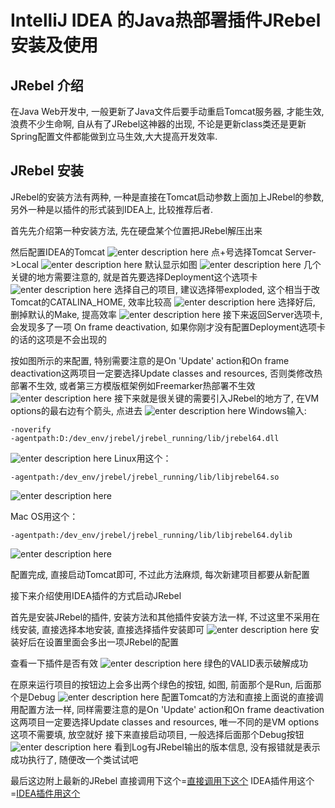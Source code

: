 # IntelliJ IDEA 的Java热部署插件JRebel安装及使用

## JRebel 介绍
在Java Web开发中, 一般更新了Java文件后要手动重启Tomcat服务器, 才能生效, 浪费不少生命啊, 自从有了JRebel这神器的出现, 不论是更新class类还是更新Spring配置文件都能做到立马生效,大大提高开发效率.

## JRebel 安装
JRebel的安装方法有两种, 一种是直接在Tomcat启动参数上面加上JRebel的参数, 另外一种是以插件的形式装到IDEA上, 比较推荐后者.

首先先介绍第一种安装方法, 先在硬盘某个位置把JRebel解压出来

然后配置IDEA的Tomcat
![enter description here][1]
点+号选择Tomcat Server->Local
![enter description here][2]
默认显示如图
![enter description here][3]
几个关键的地方需要注意的, 就是首先要选择Deployment这个选项卡
![enter description here][4]
选择自己的项目, 建议选择带exploded, 这个相当于改Tomcat的CATALINA_HOME, 效率比较高
![enter description here][5]
选择好后, 删掉默认的Make, 提高效率
![enter description here][6]
接下来返回Server选项卡, 会发现多了一项 On frame deactivation, 如果你刚才没有配置Deployment选项卡的话的这项是不会出现的


按如图所示的来配置, 特别需要注意的是On 'Update' action和On frame deactivation这两项目一定要选择Update classes and resources, 否则类修改热部署不生效, 或者第三方模版框架例如Freemarker热部署不生效
![enter description here][7]
接下来就是很关键的需要引入JRebel的地方了, 在VM options的最右边有个箭头, 点进去
![enter description here][8]
Windows输入:

    -noverify
    -agentpath:D:/dev_env/jrebel/jrebel_running/lib/jrebel64.dll

![enter description here][9]
Linux用这个：

    -agentpath:/dev_env/jrebel/jrebel_running/lib/libjrebel64.so

![enter description here][10]

Mac OS用这个：

    -agentpath:/dev_env/jrebel/jrebel_running/lib/libjrebel64.dylib
![enter description here][11]

配置完成, 直接启动Tomcat即可, 不过此方法麻烦, 每次新建项目都要从新配置


接下来介绍使用IDEA插件的方式启动JRebel


首先是安装JRebel的插件, 安装方法和其他插件安装方法一样, 不过这里不采用在线安装, 直接选择本地安装, 直接选择插件安装即可
![enter description here][12]
安装好后在设置里面会多出一项JRebel的配置


查看一下插件是否有效
![enter description here][13]
绿色的VALID表示破解成功


在原来运行项目的按钮边上会多出两个绿色的按钮, 如图, 前面那个是Run, 后面那个是Debug
![enter description here][14]
配置Tomcat的方法和直接上面说的直接调用配置方法一样, 同样需要注意的是On 'Update' action和On frame deactivation这两项目一定要选择Update classes and resources, 唯一不同的是VM options这项不需要填, 放空就好
接下来直接启动项目, 一般选择后面那个Debug按钮
![enter description here][15]
看到Log有JRebel输出的版本信息, 没有报错就是表示成功执行了, 随便改一个类试试吧

最后这边附上最新的JRebel
直接调用下这个=[直接调用下这个][16]
IDEA插件用这个=[IDEA插件用这个][17]


  [1]: ./images/xxviii-jrebel-setup-1.jpg "xxviii-jrebel-setup-1.jpg"
  [2]: ./images/xxviii-jrebel-setup-2.jpg "xxviii-jrebel-setup-2.jpg"
  [3]: ./images/xxviii-jrebel-setup-3.jpg "xxviii-jrebel-setup-3.jpg"
  [4]: ./images/xxviii-jrebel-setup-4.jpg "xxviii-jrebel-setup-4.jpg"
  [5]: ./images/xxviii-jrebel-setup-5.jpg "xxviii-jrebel-setup-5.jpg"
  [6]: ./images/xxviii-jrebel-setup-6.jpg "xxviii-jrebel-setup-6.jpg"
  [7]: ./images/xxviii-jrebel-setup-7.jpg "xxviii-jrebel-setup-7.jpg"
  [8]: ./images/xxviii-jrebel-setup-8.jpg "xxviii-jrebel-setup-8.jpg"
  [9]: ./images/xxviii-jrebel-setup-9.jpg "xxviii-jrebel-setup-9.jpg"
  [10]: ./images/xxviii-jrebel-setup-10.jpg "xxviii-jrebel-setup-10.jpg"
  [11]: ./images/xxviii-jrebel-setup-11.jpg "xxviii-jrebel-setup-11.jpg"
  [12]: ./images/xxviii-jrebel-setup-12.jpg "xxviii-jrebel-setup-12.jpg"
  [13]: ./images/xxviii-jrebel-setup-13.jpg "xxviii-jrebel-setup-13.jpg"
  [14]: ./images/xxviii-jrebel-setup-14.jpg "xxviii-jrebel-setup-14.jpg"
  [15]: ./images/xxviii-jrebel-setup-15.jpg "xxviii-jrebel-setup-15.jpg"
  [16]: ./attachments/jrebel_6.2.3-agent-crack.zip
  [17]: ./attachments/jr-ide-idea-6.2.3-idea-13-14.zip
